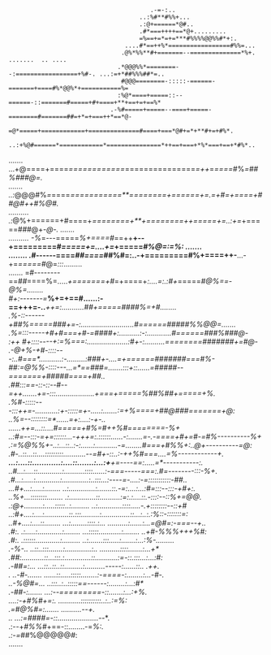                                                                                                 
                                           .-=-:..                                                  
                                        ..:%#**#%%+...                                              
                                        .:@+======*@#..                                             
                                        .#*===++++==*@+.........                                    
                                        =%==+=*=+=***#%%%%@@%%#*+:.                                 
                                    ....#*==++%*=================#%%=...                            
                                   .@%*%%**#+=======--==============*%+.      .......  .. ....      
                                  .*@@@%%*========--:=================+%#-. ...:=+*##%%%##*=..      
                                   #@@@========-:::::-======-=======+====#%*@@%*+===========%=      
                                  :%@*====+=====::--======-::=======#=====+#+====+**+==+=+==%*      
                                .-%#=====+=====--====+=====-========#=======##=+*=+===++*==*@-      
                                =@*=====+============+==============#====+===*@#+=*+**#+=+#%*.      
                          ..:+%@#======*============*===============*++==+===+*%*===+==+*#%*..      
   .......              ...+@====+====*============*===============*=++*=*====*#%*=##%###@=.        
   .......           ..:*@@@#%*=*====*===========**========+======+=.=+#=+====+##@#++#%@#.          
   ..........     .:*@%+======+#====+*========+**+========++=====+=..:+=*+=====###@+*-@-. .......   
   ..........    -%*=---=====*%+====#*==++**+--+=========#*=====+=....+=*+=====*#%@=:=%:  .......   
   ........    .*#------====*##====*##%#=:..-+=========#%+====++-**...-+=*=====*#@=*:::*.........   
   .......     =#--------==*##*====%=.....*+=======+#*=+====+*:....=:.:#+*=====*#@%==-@%=........   
               #+:-------=***%+=+==#......:-==+++=-..***++=:...........##+=====####%**=+#........   
              .%-::------+*##%==*===*###*+=-:..........................#*======#####%%@@=.......    
              .%=:::-----+#*+#===+#**-=####*+:..........:-:............#======*###%##**#@-          
           :++ #+::::----+*:=%===*:....................:#+-:..........========#######+=*#@-         
         .-@+%-+#-::::---*:..#===*...........:-.........:##**#*+-....=+======*#######===*#%-        
          ##:=@%%-::::---*...=*==#**##*=.......:::+::......=####*#--*=======+*####*#*====+##..      
         .##:::==-::-::--#--=+*+*.......+=-:::...................*+===+=====*%##%##*+=====+%*.      
         .%#-:::::---:::++=-...*........:+-:::::=+*-.....:.......:=+%*====+##*@###**=======+@:      
         ..%=--::::::::=*......=+:....:-+-..   ......++=...:**:....#=====+#%=#++%#*========-%+      
         ..:#*=--:::-=+=::::::...-+*++=:.::::::......-:.......=-.-*====+*#+=#-=#%*----------%+      
            .:=%@%%+-..:...::..:-:......:...........-*=........*#*===+#%%*+:..*@+----------=@:      
               .*#-..::...::....:::::::::...........--=#+-::..:*-+*+%#===....=%------------*+.      
               **...:....::............:....::.......:...:+**+=----=*=:.....=*-----------:**.       
            ..#*...:....::............:..........::::......:-===-----==*=:.#=--------:::-%+.        
            .#*...:.....:............:.............:..:::...:----=-....:-=*:::::::::::-##..         
         ...#+...:.....:........  ..:.............:.......::.-=:....:...:#=:::--:::-+#+:.           
         ..%+...::::::::........  .:.............::..........:=:.:....::.*-::::--::%+=*@@.          
        .:@+.........:.....:::::..:.........   ..:............::::.....-.+*::::::::--::+#           
      ..:#+....:....:............::.:::.........:..............::...:..:.:%*::-:::::::=*:           
      ..#+....:....::........ ...:........::::.:...  ..........:......:...=@#=:-===--*+..           
      .#*:. .:.....:............:........  ...:::::...........:........ ..+#-%%%+++%#:              
     .*#:.  .::::::............:.........  ..:.......:::.....:.......:...:%-.........               
    .-%-..    ..::..:::.......:.............:.. ..........::::.......:...+*                         
     .##:...........::...:::.:.............::...........:=-::.:::...:...:#:                         
      .-##=:...      ...::..::..::.........:..........-----:......::.. .++.                         
      . ..-*#*-.......   ......::.....:::::........:-====-:........:...-#-.                         
            ..-%@#=...            ..:::..:..:::::==------:........:...:#*                           
                 .-*##*-:.......        ...:--=========-::.......:...:+%.                           
                  ....:-+#%#+=:.          ...........::::::::::..:..:=%:                            
                            .=#@%#*=:.......             ..........--*+.                            
                            .. ...:=*####*=-::....................--**.                             
                                        .:--+*#%%#*+==-::........-=*%:.                             
                                                     .:-=*##%@@@@@#:                                
                                                           .......
